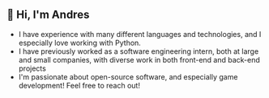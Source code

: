 ##  👋 Hi, I'm Andres

- I have experience with many different languages and technologies, and I especially love working with Python.
- I have previously worked as a software engineering intern, both at large and small companies, with diverse work in both front-end and back-end projects
- I'm passionate about open-source software, and especially game development! Feel free to reach out!

<!--
**Andres-Martell/Andres-Martell** is a ✨ _special_ ✨ repository because its `README.md` (this file) appears on your GitHub profile.

Here are some ideas to get you started:

- 🔭 I’m currently working on ...
- 🌱 I’m currently learning ...
- 👯 I’m looking to collaborate on ...
- 🤔 I’m looking for help with ...
- 💬 Ask me about ...
- 📫 How to reach me: ...
- 😄 Pronouns: ...
- ⚡ Fun fact: ...
-->
